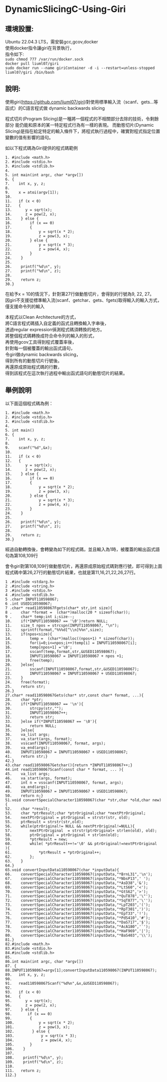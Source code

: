 # DynamicSlicingC-Using-Giri

## 環境設置:
Ubuntu 22.04.3 LTS，需安裝gcc,gcov,docker<br />
使用docker指令讓giri在背景執行，<br />
指令如下:<br />
`sudo chmod 777 /var/run/docker.sock` <br />
`docker pull liuml07/giri`<br />
`sudo docker run --name giriContainer -d -i --restart=unless-stopped liuml07/giri /bin/bash`<br />

## 說明:
使用giri(https://github.com/liuml07/giri)對使用標準輸入流（scanf、gets...等函式）的C語言程式做 dynamic backwards slicing

程式切片(Program Slicing)是一種將一個程式的不相關部分去除的技術，令剩餘部分 能仍能和原本的某一特定程式行為有一樣的表現。
而動態切片(Dynamic Slicing)是指在給定特定的輸入條件下，將程式執行過程中，確實對程式指定位置變數的值有影響的語句。

如以下程式碼為Giri提供的程式碼範例
```no-highlight
1. #include <math.h>
2. #include <stdio.h>
3. #include <stdlib.h>
4.
5. int main(int argc, char *argv[])
6. {
7.    int x, y, z;
8.
9.    x = atoi(argv[1]);
10.
11.   if (x < 0)
12.   {
13.      y = sqrt(x);
14.      z = pow(2, x);
15.    } else {
16.        if (x == 0)
17.        {
18.            y = sqrt(x * 2);
19.            z = pow(3, x);
20.        } else {
21.            y = sqrt(x * 3);
22.            z = pow(4, x);
23.        }
24.    }
25.
26.    printf("%d\n", y);
27.    printf("%d\n", z);
28.
29.    return z;
30.}
```
在給予x = 10的情況下，針對第27行做動態切片，會得到的行號為9, 22, 27。<br />
因giri不支援從標準輸入流(scanf、getchar、gets、fgets)取得輸入的輸入方式，僅支援命令列的輸入<br />

本程式以Clean Architecture的方式，<br />
將C語言程式碼插入自定義的函式且轉換輸入字串後，<br />
透過regular expression偵測程式碼須轉換的地方。<br />
將整個程式碼轉換成符合命令列的輸入的形式，<br />
再使用gcov工具得到程式覆蓋率後，<br />
針對每一個被覆蓋的輸出函式語句，<br />
令giri做dynamic backwards slicing，<br />
得到所有的動態切片行號後。<br />
再還原成原始程式碼的行數，<br />
得到該程式在這次執行過程中輸出函式語句的動態切片的結果。<br />

## 舉例說明
以下面這個程式碼為例：

```no-highlight
1. #include <math.h>
2. #include <stdio.h>
3. #include <stdlib.h>
4.
5. int main()
6. {
7.    int x, y, z;
8.
9.    scanf("%d",&x);
10.
11.   if (x < 0)
12.   {
13.      y = sqrt(x);
14.      z = pow(2, x);
15.    } else {
16.        if (x == 0)
17.        {
18.            y = sqrt(x * 2);
19.            z = pow(3, x);
20.        } else {
21.            y = sqrt(x * 3);
22.            z = pow(4, x);
23.        }
24.    }
25.
26.    printf("%d\n", y);
27.    printf("%d\n", z);
28.
29.    return z;
30.}
```
經過自動轉換後，會轉變為如下的程式碼，並且輸入為1時，被覆蓋的輸出函式語句為第108,109行

會令giri對第108,109行做動態切片，再還原成原始程式碼對應行號，即可得到上面程式碼中第26,27行的動態切片結果，也就是第11,16,21,22,26,27行。

```no-highlight
1 .#include <stdarg.h>
2 .#include <string.h>
3 .#include <stdio.h>
4 .#include <stdlib.h>
5 .char* INPUT110598067;
6 .int USED110598067;
7 .char* read110598067Fgets(char* str,int size){
8 .    char *format =  (char*)malloc(20 * sizeof(char));
9 .    char* temp;int i;size--;
10.    if(*INPUT110598067 == '\0')return NULL;
11.    size_t npos = strcspn(INPUT110598067, "\n");
12.    sprintf(format,"%%%d[^\\n]%%n",size);
13.    if(npos<size){
14.        temp =  (char*)malloc((npos+1) * sizeof(char));
15.        for(i=0;i<=npos;i++)temp[i] = INPUT110598067[i];
16.        temp[npos+1] ='\0';
17.        sscanf(temp,format,str,&USED110598067);
18.        INPUT110598067 = INPUT110598067 + npos +1;
19.        free(temp);
20.    }else{
21.        sscanf(INPUT110598067,format,str,&USED110598067);
22.        INPUT110598067 = INPUT110598067 + USED110598067;
23.    }
24.    free(format);
25.    return str;
26.}
27.char* read110598067Gets(char* str,const char* format, ...){
28.    char *ptr;
29.    if(*INPUT110598067 == '\n'){
30.        strcpy(str,"");
31.        INPUT110598067++;
32.        return str;
33.    }else if(*INPUT110598067 == '\0'){
34.        return NULL;
35.    }else{
36.    va_list args;
37.    va_start(args, format);
38.    vsscanf(INPUT110598067, format, args);
39.    va_end(args);
40.    INPUT110598067 = INPUT110598067 + USED110598067;
41.    return str;}
42.}
43.char read110598067Getchar(){return *INPUT110598067++;}
44.int read110598067Scanf(const char * format, ... ){
45.    va_list args;
46.    va_start(args, format);
47.    int n = vsscanf(INPUT110598067, format, args);
48.    va_end(args);
49.    INPUT110598067 = INPUT110598067 + USED110598067;
50.    return n;}
51.void convertSpecialCharacter110598067(char *str,char *old,char new){
52.    char *result;
53.    char *ptrResult;char *ptrOriginal;char *nextPtrOriginal;
54.    nextPtrOriginal = ptrOriginal = strstr(str, old);
55.    ptrResult = strstr(str,old);
56.    while(ptrOriginal!= NULL && nextPtrOriginal!=NULL){
57.        nextPtrOriginal  = strstr(ptrOriginal+ strlen(old), old);
58.        ptrOriginal = ptrOriginal + strlen(old);
59.        *ptrResult = new;
60.        while( *ptrResult++!='\0' && ptrOriginal!=nextPtrOriginal  ){
61.            *ptrResult = *ptrOriginal++;
62.        };
63.    }
64.}
65.void convertInputData110598067(char *inputData){
66.    convertSpecialCharacter110598067(inputData,"*BrnL31",'\n');
67.    convertSpecialCharacter110598067(inputData,"*NbsP13",' ');
68.    convertSpecialCharacter110598067(inputData,"*AsD38",'&');
69.    convertSpecialCharacter110598067(inputData,"*LtS60",'<');
70.    convertSpecialCharacter110598067(inputData,"*GtS62",'>');
71.    convertSpecialCharacter110598067(inputData,"*QuT878",'\"');
72.    convertSpecialCharacter110598067(inputData,"*SqT877",'\'');
73.    convertSpecialCharacter110598067(inputData,"*LpT203",'(');
74.    convertSpecialCharacter110598067(inputData,"*RpT301",')');
75.    convertSpecialCharacter110598067(inputData,"*EpT33",'!');
76.    convertSpecialCharacter110598067(inputData,"*PdS410",'#');
77.    convertSpecialCharacter110598067(inputData,"*DaS717",'$');
78.    convertSpecialCharacter110598067(inputData,"*AcA180",'`');
79.    convertSpecialCharacter110598067(inputData,"*HaF969",'|');
80.    convertSpecialCharacter110598067(inputData,"*BaS403",'\\');
81.}
82.#include <math.h>
83.#include <stdio.h>
84.#include <stdlib.h>
85.
86.int main(int argc, char *argv[])
87. {
88.INPUT110598067=argv[1];convertInputData110598067(INPUT110598067);
89.   int x, y, z;
90.
91.   read110598067Scanf("%d%n",&x,&USED110598067);
92.
93.   if (x < 0)
94.   {
95.      y = sqrt(x);
96.      z = pow(2, x);
97.    } else {
98.       if (x == 0)
99.        {
100.           y = sqrt(x * 2);
101.           z = pow(3, x);
102.        } else {
103.            y = sqrt(x * 3);
104.            z = pow(4, x);
105.       }
106.    }
107.
108.    printf("%d\n", y);
109.    printf("%d\n", z);
110.
111.   return z;
112.}
```
